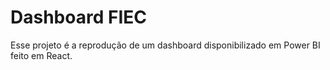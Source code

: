 # Dashboard FIEC 

Esse projeto é a reprodução de um dashboard disponibilizado em Power BI feito em React.

